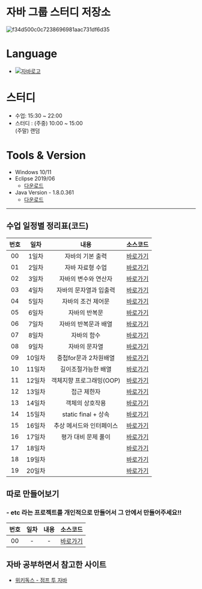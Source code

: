 # 자바 그룹 스터디 저장소

![f34d500c0c7238696981aac731df6d35](https://github.com/Employment-Study/Team_StudyJava/assets/44068819/d67752fc-cbfa-439d-bf60-e3a80c5a22a9)

# Language

- [![자바로고](https://img.shields.io/badge/Java-007396?style=flat-square&logo=Java&logoColor=white)](https://www.oracle.com/kr/java/)

# 스터디

- 수업: 15:30 ~ 22:00
- 스터디 : (주중) 10:00 ~ 15:00
  <br/> (주말) 랜덤

# Tools & Version

- Windows 10/11
- Eclipse 2019/06
  - [다운로드](https://www.eclipse.org/downloads/packages/release/2019-06/r)
- Java Version - 1.8.0.361
  - [다운로드](https://www.oracle.com/java/technologies/javase/8u361-relnotes.html)

---

## 수업 일정별 정리표(코드)

| 번호 |  일차  |          내용          |     소스코드      |
| :--: | :----: | :--------------------: | :---------------: |
|  00  | 1일차  |    자바의 기본 출력    | [바로가기][day01] |
|  01  | 2일차  |    자바 자료형 수업    | [바로가기][day02] |
|  02  | 3일차  |  자바의 변수와 연산자  | [바로가기][day03] |
|  03  | 4일차  | 자바의 문자열과 입출력 | [바로가기][day04] |
|  04  | 5일차  |   자바의 조건 제어문   | [바로가기][day05] |
|  05  | 6일차  |     자바의 반복문      | [바로가기][day06] |
|  06  | 7일차  |  자바의 반복문과 배열   | [바로가기][day07] |
|  07  | 8일차  |      자바의 함수       | [바로가기][day08] |
|  08  | 9일차  |      자바의 문자열      | [바로가기][day09] |
|  09  | 10일차 |  중첩for문과 2차원배열  | [바로가기][day10] |
|  10  | 11일차 |  길이조절가능한 배열    | [바로가기][day11] |
|  11  | 12일차 | 객체지향 프로그래밍(OOP)| [바로가기][day12] |
|  12  | 13일차 |  접근 제한자   | [바로가기][day13] |
|  13  | 14일차 |    객체의 상호작용      | [바로가기][day13] |
|  14  | 15일차 |   static final  + 상속  | [바로가기][day15] |
|  15  | 16일차 |  추상 메서드와 인터페이스 | [바로가기][day16] |
|  16  | 17일차 |   평가 대비 문제 풀이    | [바로가기][day17] |
|  17  | 18일차 |                        | [바로가기][day18] |
|  18  | 19일차 |                        | [바로가기][day19] |
|  19  | 20일차 |                        | [바로가기][day20] |

## 따로 만들어보기

### - etc 라는 프로젝트를 개인적으로 만들어서 그 안에서 만들어주세요!!

| 번호 | 일차 | 내용 |    소스코드     |
| :--: | :--: | :--: | :-------------: |
|  00  |  -   |  -   | [바로가기][etc] |

## 자바 공부하면서 참고한 사이트

- [위키독스 - 점프 투 자바](https://wikidocs.net/book/31)

[day01]: ./day01(강사님)/src/
[day02]: ./day02(강사님)/src/
[day03]: ./day03(강사님)/src/
[day04]: ./day04(강사님)/src/
[day05]: ./day05(강사님)/src/
[day06]: ./day06(강사님)/src/
[day07]: ./day07(강사님)/src/
[day08]: ./day08(강사님)/src/
[day09]: ./day09(강사님)/src/
[day10]: ./day10(강사님)/src/
[day11]: ./day11(강사님)/src/
[day12]: ./day12(강사님)/src/
[day13]: ./day13(강사님)/src/
[day14]: ./day14(강사님)/src/
[day15]: ./day15(강사님)/src/
[day16]: ./day16(강사님)/src/
[day17]: ./day17(강사님)/src/
[day18]: ./day18/src/
[day19]: ./day19/src/
[day20]: ./day20/src/
[etc]: ./etc/src/

